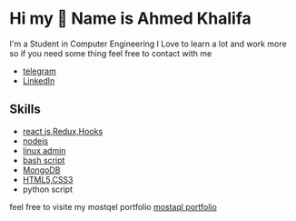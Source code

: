 # Hi my 👋  Name is Ahmed Khalifa

I'm a Student in Computer Engineering I Love to learn a lot and work more so if you need some thing feel free to contact with me

- [telegram](https://t.me/Khalifa153)
- [LinkedIn](https://www.linkedin.com/in/ahmed-khalifa-3569301a1/)
<!-- - [discord](https://discord.gg/8FYgWUXjfP) -->

## Skills

- [react js,Redux,Hooks](https://coursera.org/share/1d7642a56ef86b4e820235ee44b50291)
- [nodejs](https://coursera.org/share/b923b7f38a5da69cc5a1f3492c6ec8de)
- [linux admin](https://drive.google.com/file/d/1O9zjLAxn47gLNvS6-GtrYmYIqZPJ3mL-/view?usp=sharing)
- [bash script](https://drive.google.com/file/d/1O9zjLAxn47gLNvS6-GtrYmYIqZPJ3mL-/view?usp=sharing)
- [MongoDB](https://coursera.org/share/b923b7f38a5da69cc5a1f3492c6ec8de)
- [HTML5,CSS3](https://coursera.org/share/1d7642a56ef86b4e820235ee44b50291)
- python script


feel free to visite my mostqel portfolio
[mostaql portfolio ](https://eg.mostaql.com/u/A7med_khalefa/portfolio)
